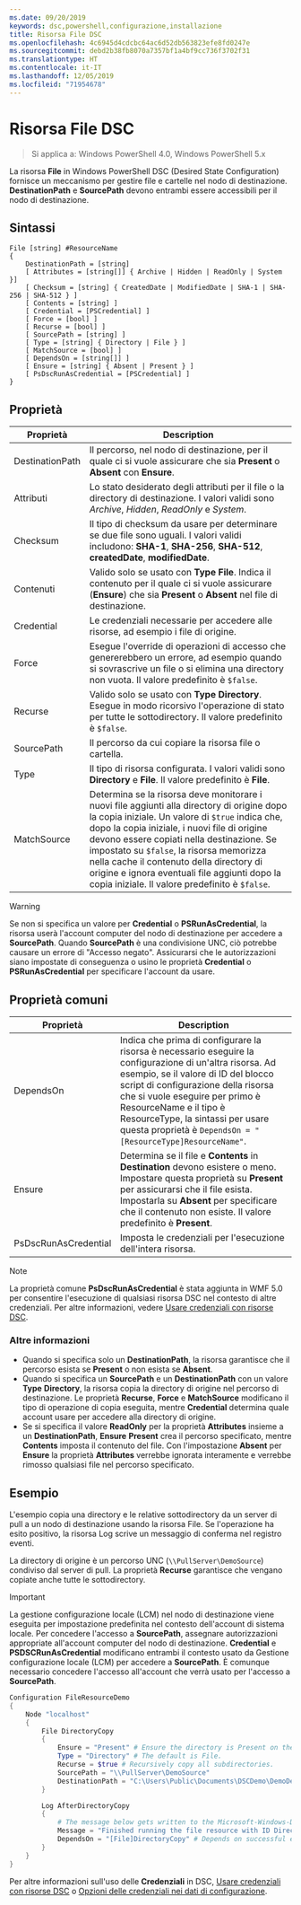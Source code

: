 ```yaml
---
ms.date: 09/20/2019
keywords: dsc,powershell,configurazione,installazione
title: Risorsa File DSC
ms.openlocfilehash: 4c6945d4cdcbc64ac6d52db563823efe8fd0247e
ms.sourcegitcommit: debd2b38fb8070a7357bf1a4bf9cc736f3702f31
ms.translationtype: HT
ms.contentlocale: it-IT
ms.lasthandoff: 12/05/2019
ms.locfileid: "71954678"
---
```

# <a name="dsc-file-resource"></a>Risorsa File DSC

> Si applica a: Windows PowerShell 4.0, Windows PowerShell 5.x

La risorsa **File** in Windows PowerShell DSC (Desired State Configuration) fornisce un meccanismo per gestire file e cartelle nel nodo di destinazione. **DestinationPath** e **SourcePath** devono entrambi essere accessibili per il nodo di destinazione.

## <a name="syntax"></a>Sintassi

```Syntax
File [string] #ResourceName
{
    DestinationPath = [string]
    [ Attributes = [string[]] { Archive | Hidden | ReadOnly | System }]
    [ Checksum = [string] { CreatedDate | ModifiedDate | SHA-1 | SHA-256 | SHA-512 } ]
    [ Contents = [string] ]
    [ Credential = [PSCredential] ]
    [ Force = [bool] ]
    [ Recurse = [bool] ]
    [ SourcePath = [string] ]
    [ Type = [string] { Directory | File } ]
    [ MatchSource = [bool] ]
    [ DependsOn = [string[]] ]
    [ Ensure = [string] { Absent | Present } ]
    [ PsDscRunAsCredential = [PSCredential] ]
}
```

## <a name="properties"></a>Proprietà

|Proprietà |Description |
|---|---|
|DestinationPath |Il percorso, nel nodo di destinazione, per il quale ci si vuole assicurare che sia **Present** o **Absent** con **Ensure**. |
|Attributi |Lo stato desiderato degli attributi per il file o la directory di destinazione. I valori validi sono _Archive_, _Hidden_, _ReadOnly_ e _System_. |
|Checksum |Il tipo di checksum da usare per determinare se due file sono uguali. I valori validi includono: **SHA-1**, **SHA-256**, **SHA-512**, **createdDate**, **modifiedDate**. |
|Contenuti |Valido solo se usato con **Type** **File**. Indica il contenuto per il quale ci si vuole assicurare (**Ensure**) che sia **Present** o **Absent** nel file di destinazione. |
|Credential |Le credenziali necessarie per accedere alle risorse, ad esempio i file di origine. |
|Force |Esegue l'override di operazioni di accesso che genererebbero un errore, ad esempio quando si sovrascrive un file o si elimina una directory non vuota. Il valore predefinito è `$false`. |
|Recurse |Valido solo se usato con **Type** **Directory**. Esegue in modo ricorsivo l'operazione di stato per tutte le sottodirectory. Il valore predefinito è `$false`. |
|SourcePath |Il percorso da cui copiare la risorsa file o cartella. |
|Type |Il tipo di risorsa configurata. I valori validi sono **Directory** e **File**. Il valore predefinito è **File**. |
|MatchSource |Determina se la risorsa deve monitorare i nuovi file aggiunti alla directory di origine dopo la copia iniziale. Un valore di `$true` indica che, dopo la copia iniziale, i nuovi file di origine devono essere copiati nella destinazione. Se impostato su `$false`, la risorsa memorizza nella cache il contenuto della directory di origine e ignora eventuali file aggiunti dopo la copia iniziale. Il valore predefinito è `$false`. |

> [!WARNING]
> Se non si specifica un valore per **Credential** o **PSRunAsCredential**, la risorsa userà l'account computer del nodo di destinazione per accedere a **SourcePath**. Quando **SourcePath** è una condivisione UNC, ciò potrebbe causare un errore di "Accesso negato". Assicurarsi che le autorizzazioni siano impostate di conseguenza o usino le proprietà **Credential** o **PSRunAsCredential** per specificare l'account da usare.

## <a name="common-properties"></a>Proprietà comuni

|Proprietà |Description |
|---|---|
|DependsOn |Indica che prima di configurare la risorsa è necessario eseguire la configurazione di un'altra risorsa. Ad esempio, se il valore di ID del blocco script di configurazione della risorsa che si vuole eseguire per primo è ResourceName e il tipo è ResourceType, la sintassi per usare questa proprietà è `DependsOn = "[ResourceType]ResourceName"`. |
|Ensure |Determina se il file e **Contents** in **Destination** devono esistere o meno. Impostare questa proprietà su **Present** per assicurarsi che il file esista. Impostarla su **Absent** per specificare che il contenuto non esiste. Il valore predefinito è **Present**. |
|PsDscRunAsCredential |Imposta le credenziali per l'esecuzione dell'intera risorsa. |

> [!NOTE]
> La proprietà comune **PsDscRunAsCredential** è stata aggiunta in WMF 5.0 per consentire l'esecuzione di qualsiasi risorsa DSC nel contesto di altre credenziali. Per altre informazioni, vedere [Usare credenziali con risorse DSC](../../../configurations/runasuser.md).

### <a name="additional-information"></a>Altre informazioni

- Quando si specifica solo un **DestinationPath**, la risorsa garantisce che il percorso esista se **Present** o non esista se **Absent**.
- Quando si specifica un **SourcePath** e un **DestinationPath** con un valore **Type** **Directory**, la risorsa copia la directory di origine nel percorso di destinazione. Le proprietà **Recurse**, **Force** e **MatchSource** modificano il tipo di operazione di copia eseguita, mentre **Credential** determina quale account usare per accedere alla directory di origine.
- Se si specifica il valore **ReadOnly** per la proprietà **Attributes** insieme a un **DestinationPath**, **Ensure** **Present** crea il percorso specificato, mentre **Contents** imposta il contenuto del file. Con l'impostazione **Absent** per **Ensure** la proprietà **Attributes** verrebbe ignorata interamente e verrebbe rimosso qualsiasi file nel percorso specificato.

## <a name="example"></a>Esempio

L'esempio copia una directory e le relative sottodirectory da un server di pull a un nodo di destinazione usando la risorsa File. Se l'operazione ha esito positivo, la risorsa Log scrive un messaggio di conferma nel registro eventi.

La directory di origine è un percorso UNC (`\\PullServer\DemoSource`) condiviso dal server di pull. La proprietà **Recurse** garantisce che vengano copiate anche tutte le sottodirectory.

> [!IMPORTANT]
> La gestione configurazione locale (LCM) nel nodo di destinazione viene eseguita per impostazione predefinita nel contesto dell'account di sistema locale. Per concedere l'accesso a **SourcePath**, assegnare autorizzazioni appropriate all'account computer del nodo di destinazione. **Credential** e **PSDSCRunAsCredential** modificano entrambi il contesto usato da Gestione configurazione locale (LCM) per accedere a **SourcePath**. È comunque necessario concedere l'accesso all'account che verrà usato per l'accesso a **SourcePath**.

```powershell
Configuration FileResourceDemo
{
    Node "localhost"
    {
        File DirectoryCopy
        {
            Ensure = "Present" # Ensure the directory is Present on the target node.
            Type = "Directory" # The default is File.
            Recurse = $true # Recursively copy all subdirectories.
            SourcePath = "\\PullServer\DemoSource"
            DestinationPath = "C:\Users\Public\Documents\DSCDemo\DemoDestination"
        }

        Log AfterDirectoryCopy
        {
            # The message below gets written to the Microsoft-Windows-Desired State Configuration/Analytic log
            Message = "Finished running the file resource with ID DirectoryCopy"
            DependsOn = "[File]DirectoryCopy" # Depends on successful execution of the File resource.
        }
    }
}
```

Per altre informazioni sull'uso delle **Credenziali** in DSC, [Usare credenziali con risorse DSC](../../../configurations/runAsUser.md) o [Opzioni delle credenziali nei dati di configurazione](../../../configurations/configDataCredentials.md).